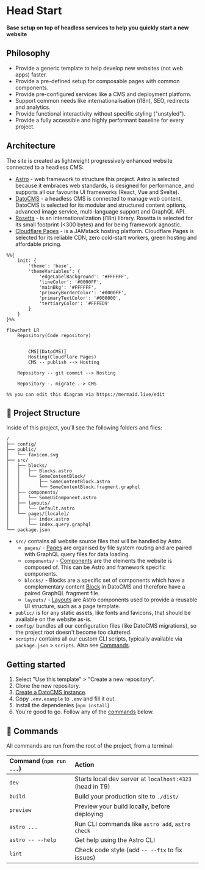 # Head Start

**Base setup on top of headless services to help you quickly start a new website**

## Philosophy

- Provide a generic template to help develop new websites (not web apps) faster.
- Provide a pre-defined setup for composable pages with common components.
- Provide pre-configured services like a CMS and deployment platform.
- Support common needs like internationalisation (i18n), SEO, redirects and analytics.
- Provide functional interactivity without specific styling ("unstyled").
- Provide a fully accessible and highly performant baseline for every project.

## Architecture

The site is created as lightweight progressively enhanced website connected to a headless CMS:

- [Astro](https://astro.build/) - web framework to structure this project. Astro is selected because it embraces web standards, is designed for performance, and supports all our favourite UI frameworks (React, Vue and Svelte). 
- [DatoCMS](https://www.datocms.com/) - a headless CMS is connected to manage web content. DatoCMS is selected for its modular and structured content options, advanced image service, multi-language support and GraphQL API.
- [Rosetta](https://github.com/lukeed/rosetta) - is an internationalization (i18n) library. Rosetta is selected for its small footprint (<300 bytes) and for being framework agnostic.
- [Cloudflare Pages](https://pages.cloudflare.com/) - is a JAMstack hosting platform. Cloudflare Pages is selected for its reliable CDN, zero cold-start workers, green hosting and affordable pricing.

```mermaid
%%{
    init: {
        'theme': 'base',
        'themeVariables': {
            'edgeLabelBackground': '#FFFFFF',
            'lineColor': '#0000FF',
            'mainBkg': '#FFFFFF',
            'primaryBorderColor': '#0000FF',
            'primaryTextColor': '#000000',
            'tertiaryColor': '#FFFED9'
        }
    }
}%%

flowchart LR
    Repository(Code repository)


        CMS[(DatoCMS)]
        Hosting(Cloudflare Pages)
        CMS -- publish --> Hosting

    Repository -- git commit --> Hosting

    Repository -. migrate .-> CMS

%% you can edit this diagram via https://mermaid.live/edit
```

## 🚀 Project Structure

Inside of this project, you'll see the following folders and files:

```
/
├── config/
├── public/
│   └── favicon.svg
├── src/
│   ├── blocks/
│   │   ├── Blocks.astro
│   │   └── SomeContentBlock/
│   │       ├── SomeContentBlock.astro
│   │       └── SomeContentBlock.fragment.graphql
│   ├── components/
│   │   └── SomeUiComponent.astro
│   ├── layouts/
│   │   └── Default.astro
│   └── pages/[locale]/
│       ├── index.astro
│       └── index.query.graphql
└── package.json
```

- `src/` contains all website source files that will be handled by Astro.
  - `pages/` - [Pages](https://docs.astro.build/en/core-concepts/astro-pages/) are organised by file system routing and are paired with GraphQL query files for data loading.
  - `components/` - [Components](https://docs.astro.build/en/core-concepts/astro-components/) are the elements the website is composed of. This can be Astro and framework specific components.
  - `blocks/` - Blocks are a specific set of components which have a complementary content [Block](https://www.datocms.com/docs/content-modelling/blocks) in DatoCMS and therefore have a paired GraphQL fragment file.
  - `layouts/` - [Layouts](https://docs.astro.build/en/core-concepts/layouts/) are Astro components used to provide a reusable UI structure, such as a page template.
- `public/` is for any static assets, like fonts and favicons, that should be available on the website as-is.
- `config/` bundles all our configuration files (like DatoCMS migrations), so the project root doesn't become too cluttered.
- `scripts/` contains all our custom CLI scripts, typically available via `package.json` > `scripts`. Also see [Commands](#-commands).

## Getting started

1. Select "Use this template" > "Create a new repository".
2. Clone the new repository.
3. [Create a DatoCMS instance](https://dashboard.datocms.com/personal-account/projects/browse/new).
4. Copy `.env.example` to `.env` and fill it out.
5. Install the dependenies (`npm install`)
6. You're good to go. Follow any of the [commands](#commands) below.

## 🧞 Commands

All commands are run from the root of the project, from a terminal:

| Command (`npm run ...`) | Action                                          
|:------------------------| :-----------------------------------------------
| `dev`                   | Starts local dev server at `localhost:4323` (head in T9)
| `build`                 | Build your production site to `./dist/`
| `preview`               | Preview your build locally, before deploying
| `astro ...`             | Run CLI commands like `astro add`, `astro check`
| `astro -- --help`       | Get help using the Astro CLI
| `lint`                  | Check code style (add `-- --fix` to fix issues)
